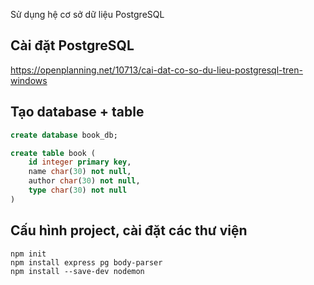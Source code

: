 Sử dụng hệ cơ sở dữ liệu PostgreSQL

## Cài đặt PostgreSQL

https://openplanning.net/10713/cai-dat-co-so-du-lieu-postgresql-tren-windows

## Tạo database + table

```sql
create database book_db;

create table book (
	id integer primary key,
	name char(30) not null,
	author char(30) not null,
	type char(30) not null
)
```

## Cấu hình project, cài đặt các thư viện

```
npm init
npm install express pg body-parser
npm install --save-dev nodemon
```

